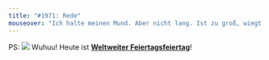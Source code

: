 ```yaml
---
title: "#1971: Rede"
mouseover: "Ich halte meinen Mund. Aber nicht lang. Ist zu groß, wiegt zu viel. Vor allem wegen der Goldzähne."
---
```


PS:
<a href="http://www.fonflatter.de/kalender"><img src="http://www.fonflatter.de/bilder/2011.png"></a>
Wuhuu! Heute ist <a  href="http://www.fonflatter.de/kalender"><strong>Weltweiter Feiertagsfeiertag</strong></a>!
